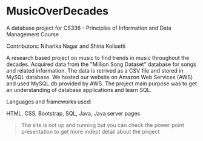 # MusicOverDecades
A database project for CS336 - Principles of Information and Data Management Course

Contributors:
Niharika Nagar and Shina Kolisetti 

A research based project on music to find trends in music throughout the decades. Acquired data from the "Million Song Dataset" database for songs and related information. The data is retrived as a CSV file and stored in MySQL database. We hosted our website on Amazon Web Services (AWS) and used MySQL db provided by AWS. The project main purpose was to get an understanding of database applications and learn SQL. 

Languages and frameworks used:

HTML, CSS, Bootstrap, SQL, Java, Java server pages

> The site is not up and running but you can check the power point presentation to get more indept detail about the project
